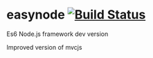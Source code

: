 # easynode [![Build Status](https://travis-ci.org/igorzg/easynode.svg?branch=master)](https://travis-ci.org/igorzg/easynode)
Es6 Node.js framework dev version

Improved version of mvcjs